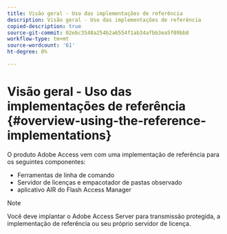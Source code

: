 ```yaml
---
title: Visão geral - Uso das implementações de referência
description: Visão geral - Uso das implementações de referência
copied-description: true
source-git-commit: 02ebc3548a254b2a6554f1ab34afbb3ea5f09bb8
workflow-type: tm+mt
source-wordcount: '61'
ht-degree: 0%

---
```


# Visão geral - Uso das implementações de referência {#overview-using-the-reference-implementations}

O produto Adobe Access vem com uma implementação de referência para os seguintes componentes:

* Ferramentas de linha de comando
* Servidor de licenças e empacotador de pastas observado
* aplicativo AIR do Flash Access Manager

>[!NOTE]
>
>Você deve implantar o Adobe Access Server para transmissão protegida, a implementação de referência ou seu próprio servidor de licença.
